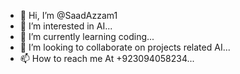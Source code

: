 - 👋 Hi, I’m @SaadAzzam1
- 👀 I’m interested in AI...
- 🌱 I’m currently learning coding...
- 💞️ I’m looking to collaborate on projects related AI...
- 📫 How to reach me At +923094058234...

<!---
SaadAzzam1/SaadAzzam1 is a ✨ special ✨ repository because its `README.md` (this file) appears on your GitHub profile.
You can click the Preview link to take a look at your changes.
--->
